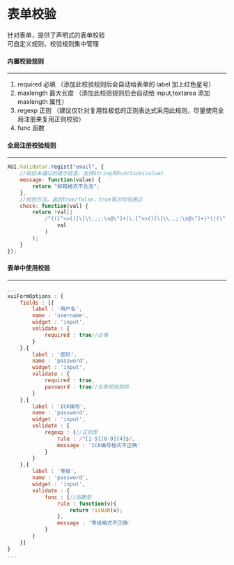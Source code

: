 # 表单校验

针对表单，提供了声明式的表单校验  
可自定义规则，校验规则集中管理

#### 内置校验规则

---

1.  required 必填 （添加此校验规则后会自动给表单的 label 加上红色星号）
2.  maxlength 最大长度 （添加此校验规则后会自动给 input,textarea 添加 maxlength 属性）
3.  regexp 正则 （建议仅针对复用性极低的正则表达式采用此规则，尽量使用全局注册来复用正则校验）
4.  func 函数

#### 全局注册校验规则

---

```js
XUI.Validator.regist("email", {
	//校验未通过的提示信息，支持String和Function(value)
	message: function(value) {
		return "邮箱格式不合法";
	},
	//校验方法，返回true/false，true表示校验通过
	check: function(val) {
		return !val||
			/^(([^<>()[\]\\.,;:\s@\"]+(\.[^<>()[\]\\.,;:\s@\"]+)*)|(\".+\"))@((\[[0-9]{1,3}\.[0-9]{1,3}\.[0-9]{1,3}\.[0-9]{1,3}\])|(([a-zA-Z\-0-9]+\.)+[a-zA-Z]{2,}))$/.test(
				val
			)
		);
	}
});
```

#### 表单中使用校验

---

```js
...
xuiFormOptions : {
    fields : [{
        label : '用户名',
        name : 'username',
        widget : 'input',
        validate : {
            required : true//必填
        }
    },{
        label : '密码',
        name : 'password',
        widget : 'input',
        validate : {
            required : true,
            password : true//业务校验规则
        }
    },{
        label : 'ICK编号',
        name : 'password',
        widget : 'input',
        validate : {
            regexp : {//正则型
                rule : /^[1-9][0-9]{4}$/,
                message : 'ICK编号格式不正确'
            }
        }
    },{
        label : '等级',
        name : 'password',
        widget : 'input',
        validate : {
            func : {//函数型
                rule : function(v){
                    return !isNaN(v);
                },
                message : '等级格式不正确'
            }
        }
    }]
}
...
```
